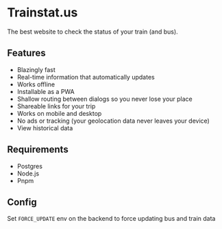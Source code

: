 # Trainstat.us

The best website to check the status of your train (and bus).

## Features

- Blazingly fast
- Real-time information that automatically updates
- Works offline
- Installable as a PWA
- Shallow routing between dialogs so you never lose your place
- Shareable links for your trip
- Works on mobile and desktop
- No ads or tracking (your geolocation data never leaves your device)
- View historical data

## Requirements

- Postgres
- Node.js
- Pnpm

## Config

Set `FORCE_UPDATE` env on the backend to force updating bus and train data
